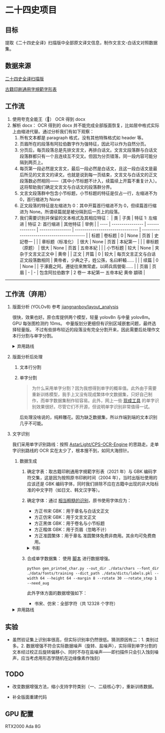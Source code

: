 # 二十四史项目

## 目标

提取《二十四史全译》扫描版中全部原文译文信息，制作文言文-白话文对照数据集。

## 数据来源

[二十四史全译扫描版](https://archive.org/details/er-shi-si-shi-fan-yi/%E4%BA%8C%E5%8D%81%E5%9B%9B%E5%8F%B2%E5%85%A8%E8%AF%91)

[古籍印刷通用字規範字形表](http://www.homeinmists.com/Standard_glyph_list.htm)

## 工作流
1. 使用夸克全能王（🤯） OCR 得到 docx
2. 解析 docx：
   OCR 得到的 docx 并不能完成全部版面恢复，比如居中格式实际上由缩进代替。通过分析我们有如下观察：
   1. 所有文本都是 paragraph 格式，没有其他特殊格式如 header 等。
   2. 页眉所在的段落有阿拉伯数字作为强特征，因此可以作为自然分页。
   3. 分页后，每页段落总是先排文言文，再排白话文。文言文段落群与白话文段落群都只有一个且连续互不交叉。但因为分页错落，同一段内容可能分隔到两页上。
   4. 每页第一段必然是文言文，最后一段必然是白话文，且这一段白话文是最后所见的文言文的译文。也就是说到每一页结束，文言文与白话文的正文段落数必然相同——（其中小节标题不计入，续篇续上开篇不重复计入）。这将帮助我们确定文言文与白话文的段落群分界。
   5. 文言文段落群中包含小节标题，小节标题的特征是仅占一行，左缩进不为 0，首行缩进为 None
   6. 正文段落的特征是左缩进为 0：其中开篇首行缩进不为 0，但续篇首行缩进为 None。所谓续篇就是被分隔到后一页上的段落。
   7. 我们需要识别并保留的文本格式及其相应特征：
        | 类   | 子类             | 特征 1: 左缩进 | 特征 2: 首行缩进 | 其他特征                         | 举例                                       |
        | ---- | ---------------- | -------------- | ---------------- | -------------------------------- | ------------------------------------------ |
        | 标题 | 卷标题           | 0              | None             | 页首                             | 史記卷一                                   |
        |      | 章标题（标准化） | 很大           | None             | 页首                             | 本紀第一                                   |
        |      | 章标题（原题）   | 很大           | None             | 页首                             | 五帝本紀                                   |
        |      | 小节标题         | 较大           | None             | 夹杂于文言文正文中               | 黄帝                                       |
        | 正文 | 开篇             | 0              | 较大             | 每页文言正文与白话正文段落数相同 | 黄帝者，少典之子，姓公孫，名曰軒轅……       |
        |      | 续篇             | 0              | None             |                                  | 于涿鹿之阿。遷徙往來無常處，以師兵爲營衛…… |
        | 页眉 | 页眉             | \-             | \-               | 包含阿拉伯数字                   | 2 卷一 本紀第一 五帝本紀 黄帝 顓頊         |

---

## 工作流（弃用）

1. 版面分析 (YOLOv8)
参考 [jiangnanboy/layout_analysis](https://github.com/jiangnanboy/layout_analysis)
    
    很快，效果也好。原仓库提供两个模型，轻量 yolov8n 与中量 yolov8m。GPU 每张图检测约 10ms。
    中量版划分更细但有识别区域嵌套问题，最终选择轻量版。
    不过有些排布较近的段落没有完全分割开来，因此需要后处理作文本行分割与单字分割。
    
    <details>
    <summary>弃用路线</summary>
    
    - [layout-parser](https://github.com/Layout-Parser/layout-parser)：detectron2 效果不好，主要是因为它没有在中文数据集上进行预训练。而中文数据集本身就比较少，这也增加了难度。
        
        > 该项目发完文章就不维护了，沽名钓誉耳。publish or perish？
        > 
    - [ppstructure](https://github.com/PaddlePaddle/PaddleOCR/blob/release/2.7/ppstructure/layout/README_ch.md)：非常垃圾。环境难配，屎山文档。
        
        > 能把文档也写成屎山，代码就更不用看了。这就是百度！
        > 
        
        </details>
        
2. 版面分析后处理
    1. 文本行分割
    2. 单字分割
        
        > 为什么采用单字分割？因为我想得到单字的概率值。此外由于需要重新训练模型，我手上又没有现成繁体中文数据集，只好自己制作，而单字数据集制作较容易。此外，网上一些 [现成工具](https://kandianguji.com/ocr) 的单字识别效果很好。尽管它们不开源，但说明单字识别非常值得一试。
        > 
        后处理没啥说的，纯粹雕花。因为缺乏数据集，所以作端到端的文本识别几乎不可能。
3. 文字识别
    
    我们采用单字识别路线：按照 [AstarLight/CPS-OCR-Engine](https://github.com/AstarLight/CPS-OCR-Engine) 的思路走。走单字识别路线的 OCR 实在太少了，根本搜不到，如同大海捞针。
    
    1. 数据生成
        1. 确定字表：取古籍印刷通用字規範字形表（2021 年）与 GBK 编码字符交集，这是因为按照原书印刷时间（2004 年），当时出版社使用的应该还是 GBK 编码字体，同时我们排除不应在古籍中出现的非大陆标准的中文字符（如日文、韩文汉字等）。
        2. 确定字体：通过 [相当粗糙的识别](https://www.likefont.com/)，原书使用字体应为：
            - 方正书宋 GBK：用于章名与白话文正文
            - 方正仿宋 GBK：用于文言文正文
            - 方正黑体 GBK：用于卷名与小节标题
            - 方正楷体 GBK：用于页眉（忽略不计）
            - 方正准圆繁体：用于章名
            准圆繁体免费非商用。其余均可免费商用。
            <details>
            <summary>书影</summary>
            
            ![./img.png](./img.png)
            
            </details>
            
        3. 合成单字数据集：
            使用 [脚本](https://github.com/AstarLight/CPS-OCR-Engine/blob/master/ocr/gen_printed_char.py) 进行数据增强。
            ```
            python gen_printed_char.py --out_dir ./data/chars --font_dir ./data/fonts/training --dict_path ./data/dicts/labels.pkl --width 64 --height 64 --margin 8 --rotate 30 --rotate_step 1 --need_aug
            ```
            此外字体方面的数据增强如下：
              - 书宋、仿宋：全部字符（共 12328 个字符）
              <!-- - 黑体：一级字对应的繁体字符 -->

    <details>
    <summary>弃用路线</summary>
    
    - [CnOCR](https://github.com/breezedeus/CnOCR?tab=readme-ov-file#%E7%B9%81%E4%BD%93%E4%B8%AD%E6%96%87%E8%AF%86%E5%88%AB)：原生模型不支持繁体中文，外部模型用的是 chinese_cht_PP-OCRv3，表现依旧拉胯。
    - [tesseract](https://github.com/tesseract-ocr/tesseract)：懒得试了，主要看到它的 [繁体中文数据集字典](https://github.com/tesseract-ocr/langdata/blob/main/chi_tra/chi_tra.wordlist) 一堆英文和不知所云的东西，就觉得它的 LSTM 又慢又多余。
    
    </details>
    

## 实验
- 虽然验证集上识别率很高，但实际识别率仍然很低。猜测原因有二：1. 类别过多。2. 数据增强不符合实际数据噪声（旋转、盐噪声），实际得到单字分割的文本经过校正后旋转偏移小、同时不存在盐噪声——即扫描件只会引入蚀刻噪声，应当考虑用形态学随机在边缘像素作蚀刻）

## TODO

- 改变数据增强方法，缩小支持字符类别（一、二级核心字），重新训练数据。

- 补全版面重建代码

## GPU 配置

RTX2000 Ada 8G